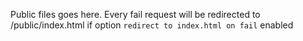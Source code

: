 Public files goes here.
Every fail request will be redirected to /public/index.html if option `redirect to index.html on fail` enabled
